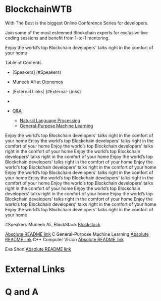 # BlockchainWTB

With The Best is the biggest Online Conference Series for developers.

Join some of the most esteemed Blockchain experts for exclusive live coding sessions and benefit from 1-to-1 mentoring.

Enjoy the world’s top Blockchain developers' talks right in the comfort of your home

Table of Contents
 
- [Speakers] (#Speakers) 
 - Muneeb Ali at [Otonomos](otonomos.com)



- [External Links] (#External-Links)
- 
- [Q&A](#QandA)
    - [Natural Language Processing](#clojure-nlp)
    - [General-Purpose Machine Learning](#clojure-general-purpose)

Enjoy the world’s top Blockchain developers' talks right in the comfort of your home
Enjoy the world’s top Blockchain developers' talks right in the comfort of your home
Enjoy the world’s top Blockchain developers' talks right in the comfort of your home
Enjoy the world’s top Blockchain developers' talks right in the comfort of your home
Enjoy the world’s top Blockchain developers' talks right in the comfort of your home
Enjoy the world’s top Blockchain developers' talks right in the comfort of your home
Enjoy the world’s top Blockchain developers' talks right in the comfort of your home
Enjoy the world’s top Blockchain developers' talks right in the comfort of your home
Enjoy the world’s top Blockchain developers' talks right in the comfort of your home
Enjoy the world’s top Blockchain developers' talks right in the comfort of your home
Enjoy the world’s top Blockchain developers' talks right in the comfort of your home
Enjoy the world’s top Blockchain developers' talks right in the comfort of your home
Enjoy the world’s top Blockchain developers' talks right in the comfort of your home

#Speakers
    Muneeb Ali, BlockStack [Blockstack](https://blockstacklabs.org)

[Absolute README link](https://github.com/eshon/conference/blob/master/README.md)
    C
        General-Purpose Machine Learning
[Absolute README link](https://github.com/eshon/conference/blob/master/README.md)
    C++
        Computer Vision
[Absolute README link](https://github.com/eshon/conference/blob/master/README.md)
        


Eva Shon
[Absolute README link](https://github.com/eshon/conference/blob/master/README.md)

# External Links




# Q and A
